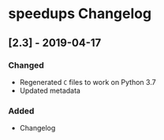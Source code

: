 # speedups Changelog

## [2.3] - 2019-04-17

### Changed

* Regenerated `C` files to work on Python 3.7
* Updated metadata

### Added

* Changelog
